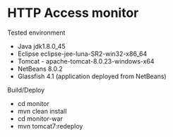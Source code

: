 # HTTP Access monitor

Tested environment
- Java jdk1.8.0_45
- Eclipse eclipse-jee-luna-SR2-win32-x86_64
- Tomcat - apache-tomcat-8.0.23-windows-x64
- NetBeans 8.0.2
- Glassfish 4.1 (application deployed from NetBeans)

Build/Deploy
- cd monitor
- mvn clean install
- cd monitor-war
- mvn tomcat7:redeploy

